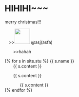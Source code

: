 # HIHIHI~~~
merry christmas!!!
<p>
   &emsp;>><img src="https://github.com/yauyau566.png?size=50" height="50" width="50">
   @asj(asfa)  
</p>
<p>&emsp;&emsp;>>hahah</p>
{% for s in site.stu %}
<h>{{ s.name }}</h>
<div style="white-space:nowrap"><span>&emsp;&emsp;</span>{{ s.content }}</div>
<p><span>&emsp;&emsp;</span>{{ s.content }}</p>
<div style="margin-left:50px">{{ s.content }}</div>
{% endfor %}
   

